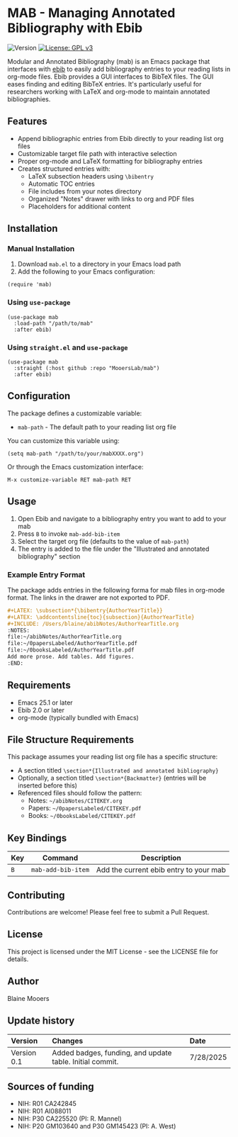 # MAB - Managing Annotated Bibliography with Ebib

![Version](https://img.shields.io/static/v1?label=matplotlib-voice-in&message=0.0&color=brightcolor)
[![License: GPL v3](https://img.shields.io/badge/License-GPLv3-blue.svg)](https://www.gnu.org/licenses/gpl-3.0)

Modular and Annotated Bibliography (mab) is an Emacs package that interfaces with  [ebib](https://github.com/joostkremers/ebib) to easily add bibliography entries to your reading lists in org-mode files. 
Ebib provides a GUI interfaces to BibTeX files.
The GUI eases finding and editing BibTeX entries.
It's particularly useful for researchers working with LaTeX and org-mode to maintain annotated bibliographies.

## Features

- Append bibliographic entries from Ebib directly to your reading list org files
- Customizable target file path with interactive selection
- Proper org-mode and LaTeX formatting for bibliography entries
- Creates structured entries with:
  - LaTeX subsection headers using `\bibentry`
  - Automatic TOC entries
  - File includes from your notes directory
  - Organized "Notes" drawer with links to org and PDF files
  - Placeholders for additional content

## Installation

### Manual Installation

1. Download `mab.el` to a directory in your Emacs load path
2. Add the following to your Emacs configuration:

```elisp
(require 'mab)
```

### Using `use-package`

```elisp
(use-package mab
  :load-path "/path/to/mab"
  :after ebib)
```

### Using `straight.el` and `use-package`

```elisp
(use-package mab
  :straight (:host github :repo "MooersLab/mab")
  :after ebib)
```

## Configuration

The package defines a customizable variable:

- `mab-path` - The default path to your reading list org file

You can customize this variable using:

```elisp
(setq mab-path "/path/to/your/mabXXXX.org")
```

Or through the Emacs customization interface:

```
M-x customize-variable RET mab-path RET
```

## Usage

1. Open Ebib and navigate to a bibliography entry you want to add to your mab
2. Press `B` to invoke `mab-add-bib-item`
3. Select the target org file (defaults to the value of `mab-path`)
4. The entry is added to the file under the "Illustrated and annotated bibliography" section

### Example Entry Format

The package adds entries in the following forma for mab files in org-mode format.
The links in the drawer are not exported to PDF.

```org
#+LATEX: \subsection*{\bibentry{AuthorYearTitle}}
#+LATEX: \addcontentsline{toc}{subsection}{AuthorYearTitle}
#+INCLUDE: /Users/blaine/abibNotes/AuthorYearTitle.org
:NOTES:
file:~/abibNotes/AuthorYearTitle.org
file:~/0papersLabeled/AuthorYearTitle.pdf
file:~/0booksLabeled/AuthorYearTitle.pdf
Add more prose. Add tables. Add figures.
:END:
```

## Requirements

- Emacs 25.1 or later
- Ebib 2.0 or later
- org-mode (typically bundled with Emacs)

## File Structure Requirements

This package assumes your reading list org file has a specific structure:
- A section titled `\section*{Illustrated and annotated bibliography}`
- Optionally, a section titled `\section*{Backmatter}` (entries will be inserted before this)
- Referenced files should follow the pattern:
  - Notes: `~/abibNotes/CITEKEY.org`
  - Papers: `~/0papersLabeled/CITEKEY.pdf`
  - Books: `~/0booksLabeled/CITEKEY.pdf`

## Key Bindings

| Key | Command | Description |
|-----|---------|-------------|
| `B` | `mab-add-bib-item` | Add the current ebib entry to your mab |

## Contributing

Contributions are welcome! Please feel free to submit a Pull Request.

## License

This project is licensed under the MIT License - see the LICENSE file for details.

## Author

Blaine Mooers

## Update history

|Version      | Changes                                                                                                                                                                         | Date                 |
|:-----------|:------------------------------------------------------------------------------------------------------------------------------------------|:--------------------|
| Version 0.1 |   Added badges, funding, and update table.  Initial commit.                                                                                                                | 7/28/2025  |

## Sources of funding

- NIH: R01 CA242845
- NIH: R01 AI088011
- NIH: P30 CA225520 (PI: R. Mannel)
- NIH: P20 GM103640 and P30 GM145423 (PI: A. West)
